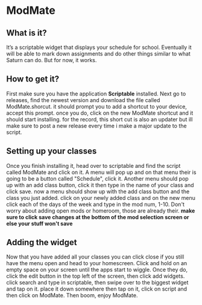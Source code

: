 # ModMate

## What is it?
It’s a scriptable widget that displays your schedule for school. Eventually it will be able to mark down assignments and do other things similar to what Saturn can do. But for now, it works.


## How to get it?
First make sure you have the application **Scriptable** installed. Next go to releases, find the newest version and download the file called ModMate.shorcut. it should prompt you to add a shortcut to your device, accept this prompt. once you do, click on the new ModMate shortcut and it should start installing. for the record, this short cut is also an updater but ill make sure to post a new release every time i make a major update to the script.

## Setting up your classes
Once you finish installing it, head over to scriptable and find the script called ModMate and click on it. A menu will pop up and on that menu their is going to be a button called "Schedule", click it. Another menu should pop up with an add class button, click it then type in the name of your class and click save. now a menu should show up with the add class button and the class you just added. click on your newly added class and on the new menu click each of the days of the week and type in the mod num, 1-10. Don't worry about adding open mods or homeroom, those are already their. **make sure to click save changes at the bottom of the mod selection screen or else your stuff won't save**

## Adding the widget
Now that you have added all your classes you can click close if you still have the menu open and head to your homescreen. Click and hold on an empty space on your screen until the apps start to wiggle. Once they do, click the edit button in the top left of the screen, then click add widgets. click search and type in scriptable, then swipe over to the biggest widget and tap on it. place it down somewhere then tap on it, click on script and then click on ModMate. Then boom, enjoy ModMate.



